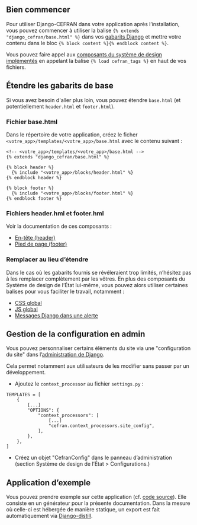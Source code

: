 ## Bien commencer

Pour utiliser Django-CEFRAN dans votre application après l’installation, vous pouvez commencer à utiliser la balise `{% extends "django_cefran/base.html" %}` dans vos [gabarits Django](https://docs.djangoproject.com/fr/5.0/topics/templates/) et mettre votre contenu dans le bloc `{% block content %}{% endblock content %}`.

Vous pouvez faire appel aux [composants du système de design implémentés](/django_cefran/components/) en appelant la balise `{% load cefran_tags %}` en haut de vos fichiers.


## Étendre les gabarits de base
Si vous avez besoin d'aller plus loin, vous pouvez étendre `base.html` (et potentiellement `header.html` et `footer.html`).

### Fichier base.html
Dans le répertoire de votre application, créez le ficher `<votre_app>/templates/<votre_app>/base.html` avec le contenu suivant :

```{.django}
<!-- <votre_app>/templates/<votre_app>/base.html -->
{% extends "django_cefran/base.html" %}

{% block header %}
  {% include "<votre_app>/blocks/header.html" %}
{% endblock header %}

{% block footer %}
  {% include "<votre_app>/blocks/footer.html" %}
{% endblock footer %}
```

### Fichiers header.hml et footer.hml

Voir la documentation de ces composants :

- [En-tête (header)](/django_cefran/components/header/)
- [Pied de page (footer)](/django_cefran/components/footer/)

### Remplacer au lieu d’étendre

Dans le cas où les gabarits fournis se révéleraient trop limités, n’hésitez pas à les remplacer complètement par les vôtres. En plus des composants du Système de design de l’État lui-même, vous pouvez alors utiliser certaines balises pour vous faciliter le travail, notamment :

- [CSS global](/django_cefran/components/css/)
- [JS global](/django_cefran/components/js/)
- [Messages Django dans une alerte](/django_cefran/components/django_messages/)


## Gestion de la configuration en admin

Vous pouvez personnaliser certains éléments du site via une "configuration du site" dans l’[administration de Django](https://docs.djangoproject.com/fr/5.0/ref/contrib/admin/).

Cela permet notamment aux utilisateurs de les modifier sans passer par un développement.

- Ajoutez le `context_processor` au fichier `settings.py` :

```{ .python }
TEMPLATES = [
    {
        [...]
        "OPTIONS": {
            "context_processors": [
                [...]
                "cefran.context_processors.site_config",
            ],
        },
    },
]
```

- Créez un objet "CefranConfig" dans le panneau d’administration (section Système de design de l’État > Configurations.)

## Application d’exemple
Vous pouvez prendre exemple sur cette application (cf. [code source](https://github.com/numerique-gouv/django_cefran/tree/main/example_cefran)). Elle consiste en un générateur pour la présente documentation. Dans la mesure où celle-ci est hébergée de manière statique, un export est fait automatiquement via <a href="https://github.com/meeb/django-distill">Django-distill</a>.
